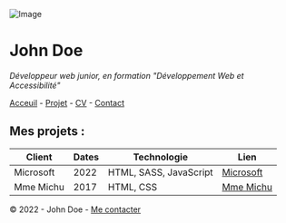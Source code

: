 
![Image](https://camo.githubusercontent.com/1b5c47234b5db63993292aeb99cfc1947aad93db4cb23ce5949434199744dc68/68747470733a2f2f63646e2e646973636f72646170702e636f6d2f6174746163686d656e74732f313230383034333539383535383430303531332f313231353537373334323036303030333333382f696d6167652e706e673f65783d36356664343139652669733d363565616363396526686d3d3439656233393564336166343433626438636534376334303466323033363335653732653032336461323031656632316335356133646638613062303433373326)

# John Doe
*Développeur web junior, en formation "Développement Web et Accessibilité"*

[Acceuil](/README.md) - [Projet](/projet.md) - [CV](/CV.md) - [Contact](/Contact.md)  

## Mes projets :  

| Client | Dates |Technologie | Lien |
| ----------- | ----------- |----------- | ----------- |
| Microsoft | 2022 |HTML, SASS, JavaScript | [Microsoft](www.microsoft.com/) |
| Mme Michu | 2017 |HTML, CSS | [Mme Michu]() |  


©️ 2022 - John Doe - [Me contacter](/Contact.md)  


